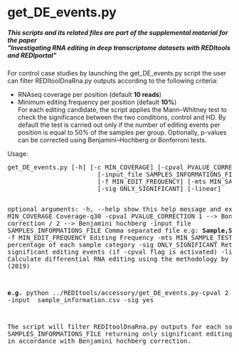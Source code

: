 <!DOCTYPE html PUBLIC "-//W3C//DTD XHTML 1.0 Transitional//EN"
  "http://www.w3.org/TR/xhtml1/DTD/xhtml1-transitional.dtd">
<html xmlns="http://www.w3.org/1999/xhtml">
  <head>
    <meta http-equiv="Content-Type" content="text/html; charset=utf-8" />  
  </head>
  <body>
<h1>get_DE_events.py</h1>
<h5>This scripts and its related files are part of the supplemental material for the paper<br>
  "Investigating RNA editing in deep transcriptome datasets with REDItools and REDIportal"</h5>
<p class-text="justify">
For control case studies by launching the get_DE_events.py script the user can filter REDItoolDnaRna.py outputs according to the following criteria:
<ul>
<li>RNAseq coverage per position (default <b>10 reads</b>)</li>
<li>Minimum editing frequency per position (default <b>10%</b>)</li>
For each editing candidate, the script applies the Mann–Whitney test to check the significance between the two conditions, 
control and HD. By default the test is carried out only if the number of editing events per position is equal to 50% of the samples per group. 
Optionally, p-values can be corrected using Benjamini–Hochberg or Bonferroni tests. 
</ul>
<p>Usage:</p> 
<pre>
get_DE_events.py [-h] [-c MIN_COVERAGE] [-cpval PVALUE_CORRECTION]
                        [-input_file SAMPLES_INFORMATIONS_FILE]
                        [-f MIN_EDIT_FREQUENCY] [-mts MIN_SAMPLE_TESTING]
                        [-sig ONLY_SIGNIFICANT] [-linear]
  
optional arguments:
  -h, --help                             show this help message and exit
  -c MIN_COVERAGE                        Coverage-q30
  -cpval PVALUE_CORRECTION 1 -->         Bonferroni correction / 2 --> Benjamini hochberg
  -input_file SAMPLES_INFORMATIONS_FILE  Comma separated file e.g: <b>Sample,Status</b>
  -f MIN_EDIT_FREQUENCY                  Editing Frequency
  -mts MIN_SAMPLE_TESTING                min percentage of each sample category
  -sig ONLY_SIGNIFICANT                  Return only significant editing events 
                                         (if -cpval flag is activated)
  -linear                                Calculate differential RNA editing using the methodology by Tran et al. (2019)

<b>e.g.</b> python ../REDItools/accessory/get_DE_events.py-cpval 2 -input  sample_information.csv -sig yes
<p class-text="justify">The script will filter REDItoolDnaRna.py outputs for each sample contained in the 
SAMPLES_INFORMATIONS_FILE returning only significant editing events (pval <= 0.05) i
in accordance with Benjamini hochberg correction.</p>

</pre>
</body>
</html> 

